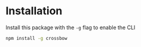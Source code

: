 # Installation

Install this package with the `-g` flag to enable the CLI

```bash
npm install -g crossbow
```
